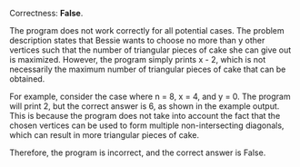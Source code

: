 Correctness: **False**.

The program does not work correctly for all potential cases. The problem description states that Bessie wants to choose no more than y other vertices such that the number of triangular pieces of cake she can give out is maximized. However, the program simply prints x - 2, which is not necessarily the maximum number of triangular pieces of cake that can be obtained.

For example, consider the case where n = 8, x = 4, and y = 0. The program will print 2, but the correct answer is 6, as shown in the example output. This is because the program does not take into account the fact that the chosen vertices can be used to form multiple non-intersecting diagonals, which can result in more triangular pieces of cake.

Therefore, the program is incorrect, and the correct answer is False.